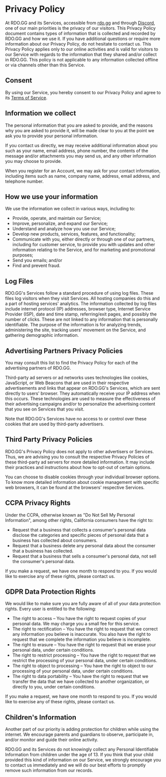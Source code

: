 # Privacy Policy

At RDO.GG and its Services, accessible from [rdo.gg](https://rdo.gg/) and through [Discord](https://discord.com/), one of our main priorities is the privacy of our visitors. This Privacy Policy document contains
types of information that is collected and recorded by RDO.GG and how we use it. If you have additional questions or require more information about our Privacy Policy, do not hesitate to
contact us. This Privacy Policy applies only to our online activities and is valid for visitors to our Service with regards to the information that they shared and/or collect in RDO.GG. This
policy is not applicable to any information collected offline or via channels other than this Service.

## Consent

By using our Service, you hereby consent to our Privacy Policy and agree to its [Terms of Service](./terms-of-service).

## Information we collect

The personal information that you are asked to provide, and the reasons why you are asked to provide it, will be made clear to you at the point we ask you to provide your personal information.

If you contact us directly, we may receive additional information about you such as your name, email address, phone number, the contents of the message and/or attachments you may send us, and any
other information you may choose to provide.

When you register for an Account, we may ask for your contact information, including items such as name, company name, address, email address, and telephone number.

## How we use your information

We use the information we collect in various ways, including to:

- Provide, operate, and maintain our Service;
- Improve, personalize, and expand our Service;
- Understand and analyze how you use our Service;
- Develop new products, services, features, and functionality;
- Communicate with you, either directly or through one of our partners, including for customer service, to provide you with updates and other information relating to the Service, and for marketing
  and promotional purposes;
- Send you emails; and/or
- Find and prevent fraud.

## Log Files

RDO.GG's Services follow a standard procedure of using log files. These files log visitors when they visit Services. All hosting companies do this and a part of hosting services' analytics. The
information collected by log files include internet protocol (IP) addresses, browser type, Internet Service Provider (ISP), date and time stamp, referring/exit pages, and possibly the number of
clicks. These are not linked to any information that is personally identifiable. The purpose of the information is for analyzing trends, administering the site, tracking users' movement on the
Service, and gathering demographic information.

## Advertising Partners Privacy Policies

You may consult this list to find the Privacy Policy for each of the advertising partners of RDO.GG.

Third-party ad servers or ad networks uses technologies like cookies, JavaScript, or Web Beacons that are used in their respective advertisements and links that appear on RDO.GG's Services, which are
sent directly to users' browser. They automatically receive your IP address when this occurs. These technologies are used to measure the effectiveness of their advertising campaigns and/or to
personalize the advertising content that you see on Services that you visit.

Note that RDO.GG's Services have no access to or control over these cookies that are used by third-party advertisers.

## Third Party Privacy Policies

RDO.GG's Privacy Policy does not apply to other advertisers or Services. Thus, we are advising you to consult the respective Privacy Policies of these third-party ad servers for more detailed
information. It may include their practices and instructions about how to opt-out of certain options.

You can choose to disable cookies through your individual browser options. To know more detailed information about cookie management with specific web browsers, it can be found at the browsers'
respective Services.

## CCPA Privacy Rights

Under the CCPA, otherwise known as "Do Not Sell My Personal Information", among other rights, California consumers have the right to:

- Request that a business that collects a consumer's personal data disclose the categories and specific pieces of personal data that a business has collected about consumers.
- Request that a business delete any personal data about the consumer that a business has collected.
- Request that a business that sells a consumer's personal data, not sell the consumer's personal data.

If you make a request, we have one month to respond to you. If you would like to exercise any of these rights, please contact us.

## GDPR Data Protection Rights

We would like to make sure you are fully aware of all of your data protection rights. Every user is entitled to the following:

- The right to access – You have the right to request copies of your personal data. We may charge you a small fee for this service.
- The right to rectification – You have the right to request that we correct any information you believe is inaccurate. You also have the right to request that we complete the information you believe
  is incomplete.
- The right to erasure – You have the right to request that we erase your personal data, under certain conditions.
- The right to restrict processing – You have the right to request that we restrict the processing of your personal data, under certain conditions.
- The right to object to processing – You have the right to object to our processing of your personal data, under certain conditions.
- The right to data portability – You have the right to request that we transfer the data that we have collected to another organization, or directly to you, under certain conditions.

If you make a request, we have one month to respond to you. If you would like to exercise any of these rights, please contact us.

## Children's Information

Another part of our priority is adding protection for children while using the internet. We encourage parents and guardians to observe, participate in, and/or monitor and guide their online activity.

RDO.GG and its Services do not knowingly collect any Personal Identifiable Information from children under the age of 13. If you think that your child provided this kind of information on our Service, we
strongly encourage you to contact us immediately and we will do our best efforts to promptly remove such information from our records.
